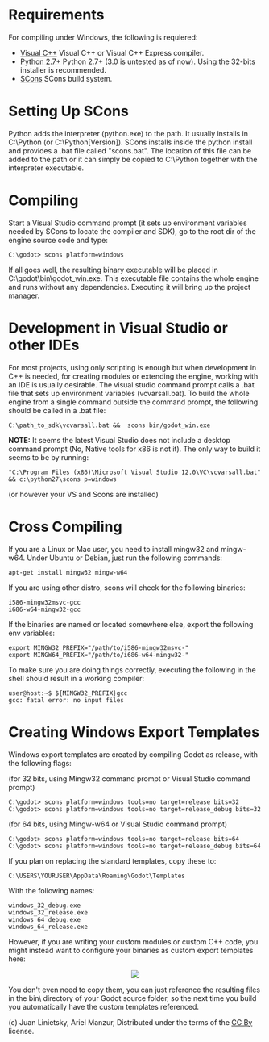 # Requirements

For compiling under Windows, the following is requiered:

*  [Visual C++](http://www.microsoft.com/visualstudio) Visual C++ or Visual C++ Express compiler.
*  [Python 2.7+](http://www.python.org/getit/releases/2.7/) Python 2.7+ (3.0 is untested as of now). Using the 32-bits installer is recommended.
*  [SCons](http://www.scons.org) SCons build system.

# Setting Up SCons

Python adds the interpreter (python.exe) to the path. It usually installs in C:\Python (or C:\Python[Version]). SCons installs inside the python install and provides a .bat file called "scons.bat". The location of this file can be added to the path or it can simply be copied to C:\Python together with the interpreter executable.


# Compiling

Start a Visual Studio command prompt (it sets up environment variables needed by SCons to locate the compiler and SDK), go to the root dir of the engine source code and type:
```
C:\godot> scons platform=windows
```

If all goes well, the resulting binary executable will be placed in C:\godot\bin\godot_win.exe. This executable file contains the whole engine and runs without any dependencies. Executing it will bring up the project manager.

# Development in Visual Studio or other IDEs

For most projects, using only scripting is enough but when development in C++ is needed, for creating modules or extending the engine, working with an IDE is usually desirable. The visual studio command prompt calls a .bat file that sets up environment variables (vcvarsall.bat). To build the whole engine from a single command outside the command prompt, the following should be called in a .bat file:
```
C:\path_to_sdk\vcvarsall.bat &&  scons bin/godot_win.exe
```

**NOTE:** It seems the latest Visual Studio does not include a desktop command prompt (No, Native tools for x86 is not it). The only way to build it seems to be by running:

```
"C:\Program Files (x86)\Microsoft Visual Studio 12.0\VC\vcvarsall.bat" && c:\python27\scons p=windows
```

(or however your VS and Scons are installed)


# Cross Compiling

If you are a Linux or Mac user, you need to install mingw32 and mingw-w64. Under Ubuntu or Debian, just run the following commands:

```
apt-get install mingw32 mingw-w64
```

If you are using other distro, scons will check for the following binaries:

```
i586-mingw32msvc-gcc
i686-w64-mingw32-gcc
```

If the binaries are named or located somewhere else, export the following env variables:

```
export MINGW32_PREFIX="/path/to/i586-mingw32msvc-"
export MINGW64_PREFIX="/path/to/i686-w64-mingw32-"
```

To make sure you are doing things correctly, executing the following in the shell should result in a working compiler:

```
user@host:~$ ${MINGW32_PREFIX}gcc
gcc: fatal error: no input files
```

# Creating Windows Export Templates

Windows export templates are created by compiling Godot as release, with the following flags:

(for 32 bits, using Mingw32 command prompt or Visual Studio command prompt)
```
C:\godot> scons platform=windows tools=no target=release bits=32
C:\godot> scons platform=windows tools=no target=release_debug bits=32
```
(for 64 bits, using Mingw-w64 or Visual Studio command prompt)
```
C:\godot> scons platform=windows tools=no target=release bits=64
C:\godot> scons platform=windows tools=no target=release_debug bits=64
```

If you plan on replacing the standard templates, copy these to:
```
C:\USERS\YOURUSER\AppData\Roaming\Godot\Templates
```
With the following names:
```
windows_32_debug.exe
windows_32_release.exe
windows_64_debug.exe
windows_64_release.exe
```

However, if you are writing your custom modules or custom C++ code, you might instead want to configure your binaries as custom export templates here:

<p align="center"><img src="images/wintemplates.png"></p>

You don't even need to copy them, you can just reference the resulting files in the bin\ directory of your Godot source folder, so the next time you build you automatically have the custom templates referenced.




(c) Juan Linietsky, Ariel Manzur, Distributed under the terms of the [CC By](https://creativecommons.org/licenses/by/3.0/legalcode) license.